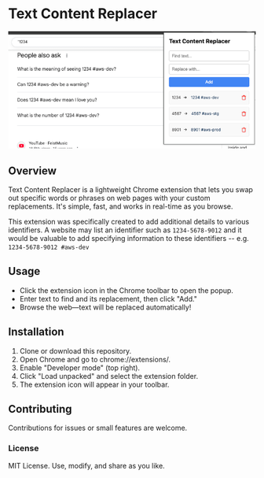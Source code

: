 # Text Content Replacer

![](assets/images/example-extension.png)

## Overview

Text Content Replacer is a lightweight Chrome extension that lets you swap out specific words or phrases on web pages with your custom replacements. It's simple, fast, and works in real-time as you browse.

This extension was specifically created to add additional details to various identifiers. A website may list an identifier such as `1234-5678-9012` and it would be valuable to add specifying information to these identifiers -- e.g. `1234-5678-9012 #aws-dev`

## Usage

- Click the extension icon in the Chrome toolbar to open the popup.
- Enter text to find and its replacement, then click "Add."
- Browse the web—text will be replaced automatically!

## Installation

1. Clone or download this repository.
2. Open Chrome and go to chrome://extensions/.
3. Enable "Developer mode" (top right).
4. Click "Load unpacked" and select the extension folder.
5. The extension icon will appear in your toolbar.

## Contributing

Contributions for issues or small features are welcome.

### License

MIT License. Use, modify, and share as you like.
